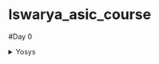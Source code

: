 # Iswarya_asic_course
#Day 0
<details>
<summary>
    Yosys
  </summary>
  I installed Yosys using the following commands:
```
$ git clone https://github.com/YosysHQ/yosys.git
$ cd yosys-master 
$ sudo apt install make (If make is not installed please install it) 
$ sudo apt-get install build-essential clang bison flex \
    libreadline-dev gawk tcl-dev libffi-dev git \
    graphviz xdot pkg-config python3 libboost-system-dev \
    libboost-python-dev libboost-filesystem-dev zlib1g-dev
$ make config-gcc
$ make 
$ sudo make install
```
Below is the screenshot showing successful installation:

file:///home/iswarya/Pictures/Screenshots/Screenshot%20from%202023-07-31%2010-15-12.png

Below is the screenshot showing successful launch:

file:///home/iswarya/Pictures/Screenshots/Screenshot%20from%202023-07-31%2010-21-57.png

</details>
